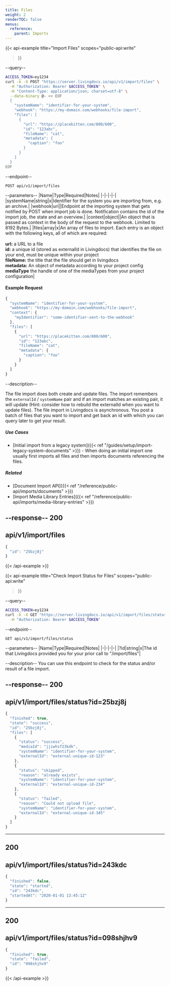 ```yaml
---
title: Files
weight: 2
renderTOC: false
menus:
  reference:
    parent: Imports
---
```


{{< api-example
  title="Import Files"
  scopes="public-api:write"
>}}

--query--

```bash
ACCESS_TOKEN=ey1234
curl -k -X POST "https://server.livingdocs.io/api/v1/import/files" \
  -H "Authorization: Bearer $ACCESS_TOKEN" \
  -H "Content-Type: application/json; charset=utf-8" \
  --data-binary @- << EOF
  {
    "systemName": "identifier-for-your-system",
    "webhook": "https://my-domain.com/webhooks/file-import",
    "files": [
      {
        "url": "https://placekitten.com/800/600",
        "id": "123abc",
        "fileName": "cat",
        "metadata": {
          "caption": "foo"
        }
      }
    ]
  }
EOF
```

--endpoint--
```
POST api/v1/import/files
```

--parameters--
|Name|Type|Required|Notes|
|-|-|-|-|
|systemName|string|x|Identifier for the system you are importing from, e.g. an archive.|
|webhook|uri||Endpoint at the importing system that gets notified by POST when import job is done. Notification contains the id of the import job, the state and an overview.|
|context|object||An object that is passed as context in the body of the request to the webhook. Limited to 8192 Bytes.|
|files|array|x|An array of files to import. Each entry is an object with the following keys, all of which are required:<br><br>**url:** a URL to a file<br>**id:** a unique id (stored as externalId in Livingdocs) that identifies the file on your end, must be unique within your project<br>**fileName:** the title that the file should get in livingdocs<br>**metadata:** An object of metadata according to your project config<br>**mediaType** the handle of one of the mediaTypes from your project configuration|

#### Example Request
```js
{
  "systemName": "identifier-for-your-system",
  "webhook": "https://my-domain.com/webhooks/file-import",
  "context": {
    "myIdentifier": "some-identifier-sent-to-the-webhook"
  },
  "files": [
    {
      "url": "https://placekitten.com/800/600",
      "id": "123abc",
      "fileName": "cat",
      "metadata": {
        "caption": "foo"
      }
    }
  ]
}
```

--description--

The file import does both create and update files. The import remembers the `externalId` / `systemName` pair and if an import matches an existing pair, it will update (Hint: consider how to rebuild the externalId when you want to update files). The file import in Livingdocs is asynchronous. You post a batch of files that you want to import and get back an id with which you can query later to get your result.

##### Use Cases

- [Initial import from a legacy system]({{< ref "/guides/setup/import-legacy-system-documents" >}}) - When doing an initial import one usually first imports all files and then imports documents referencing the files.

##### Related

- [Document Import API]({{< ref "/reference/public-api/imports/documents" >}})
- [Import Media Library Entries]({{< ref "/reference/public-api/imports/media-library-entries" >}})

--response--
200
---
api/v1/import/files
---
```js
{
  "id": "25bzj8j"
}
```

{{< /api-example >}}

{{< api-example
  title="Check Import Status for Files"
  scopes="public-api:write"
>}}

--query--

```bash
ACCESS_TOKEN=ey1234
curl -k -X GET "https://server.livingdocs.io/api/v1/import/files/status" \
  -H "Authorization: Bearer $ACCESS_TOKEN"
```

--endpoint--
```
GET api/v1/import/files/status
```

--parameters--
|Name|Type|Required|Notes|
|-|-|-|-|
|?id|string|x|The id that Livingdocs provided you for your prior call to "/import/files"|

--description--
You can use this endpoint to check for the status and/or result of a file import.

--response--
200
---
api/v1/import/files/status?id=25bzj8j
---

```js
{
  "finished": true,
  "state": "success",
  "id": "25bzj8j",
  "files": [
    {
      "status": "success",
      "mediaId": "jjiwhsf23kdk",
      "systemName": "identifier-for-your-system",
      "externalId": "external-unique-id-123"
    },
    {
      "status": "skipped",
      "reason": "already exists",
      "systemName": "identifier-for-your-system",
      "externalId": "external-unique-id-234"
    },
    {
      "status": "failed",
      "reason": "Could not upload file",
      "systemName": "identifier-for-your-system",
      "externalId": "external-unique-id-345"
    }
  ]
}
```
-----
200
---
api/v1/import/files/status?id=243kdc
---
```js
{
  "finished": false,
  "state": "started",
  "id": "243kdc",
  "startedAt": "2020-01-01 13:45:12"
}
```
-----
200
---
api/v1/import/files/status?id=098shjhv9
---
```js
{
  "finished": true,
  "state": "failed",
  "id": "098shjhv9"
}
```

{{< /api-example >}}
